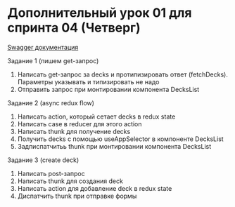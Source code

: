 # Дополнительный урок 01 для спринта 04 (Четверг)

[Swagger документация](https://api.flashcards.andrii.es/docs)

Задание 1 (пишем get-запрос)
1. Написать get-запрос за decks и протипизировать ответ (fetchDecks). Параметры указывать и типизировать не надо
2. Отправить запрос при монтировании компонента DecksList

Задание 2 (async redux flow)
1. Написать action, который сетает decks в redux state
2. Написать case в reducer для этого action
3. Написать thunk для получение decks
4. Получить decks с помощью useAppSelector в компоненте DecksList
5. Задписпатчитьь thunk при монтировании компонента DecksList

Задание 3 (create deck)
1. Написать post-запрос
2. Написать thunk для создания deck
3. Написать action для добавление deck в redux state
4. Диспатчить thunk при отправке формы